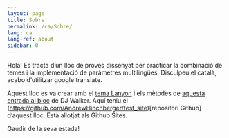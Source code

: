 ```yaml
---
layout: page
title: Sobre
permalink: /ca/Sobre/
lang: ca
lang-ref: about
sidebar: 0
---
```


Hola! Es tracta d’un lloc de proves dissenyat per practicar la combinació de temes i la implementació de paràmetres multilingües. Disculpeu el català, acabo d’utilitzar google translate.

Aquest lloc es va crear amb el [tema Lanyon](https://github.com/poole/lanyon) i els mètodes de [aquesta entrada al bloc](https://forestry.io/blog/creating-a-multilingual-blog-with-jekyll/) de DJ Walker. Aquí teniu el (https://github.com/AndrewHinchberger/test_site)[repositori Github] d’aquest lloc. Està allotjat als Github Sites.

Gaudir de la seva estada! 
